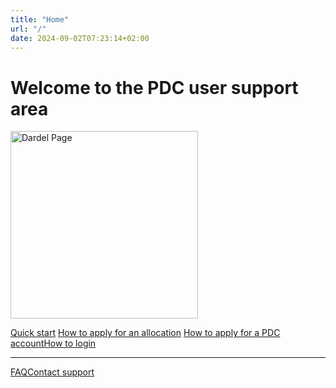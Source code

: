 ```yaml
---
title: "Home"
url: "/"
date: 2024-09-02T07:23:14+02:00
---
```


# Welcome to the PDC user support area

<img src="/images/dardel_supercomputer.png" alt="Dardel Page" style="height: 300px; width: auto;">

<a href='https://support.pdc.kth.se/doc/support/?section=/doc/support-docs/basics/quickstart' class='md-button'>Quick start</a> 
<a href='https://support.pdc.kth.se/doc/support/?section=/doc/support-docs/getting_access/get_access#apply-for-a-new-time-allocation-via-naiss' class='md-button'>How to apply for an allocation</a>
<a href='https://support.pdc.kth.se/doc/support/?section=/doc/support-docs/getting_access/get_access#applying-for-an-account' class="md-button">How to apply for a PDC account</a><a href='https://support.pdc.kth.se/doc/support/?section=/doc/support-docs/login/ssh_login' class='md-button'>How to login</a>

---

<a href='https://support.pdc.kth.se/doc/support/?section=/doc/support-docs/faq/faq' class='md-button'>FAQ</a><a href='https://support.pdc.kth.se/doc/support/?section=/doc/support-docs/contact/contact_support/' class='md-button'>Contact support</a> 
